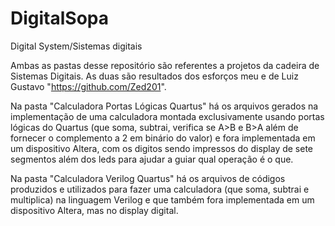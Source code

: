 # DigitalSopa
Digital System/Sistemas digitais

Ambas as pastas desse repositório são referentes a projetos da cadeira de Sistemas Digitais.
As duas são resultados dos esforços meu e de Luiz Gustavo "https://github.com/Zed201".

Na pasta "Calculadora Portas Lógicas Quartus" há os arquivos gerados na implementação de uma
calculadora montada exclusivamente usando portas lógicas do Quartus (que soma, subtrai,
verifica se A>B e B>A além de fornecer o complemento a 2 em binário do valor) e fora
implementada em um dispositivo Altera, com os digitos sendo impressos do display de sete
segmentos além dos leds para ajudar a guiar qual operação é o que.

Na pasta "Calculadora Verilog Quartus" há os arquivos de códigos produzidos e utilizados para
fazer uma calculadora (que soma, subtrai e multiplica) na linguagem Verilog e que também fora
implementada em um dispositivo Altera, mas no display digital.
